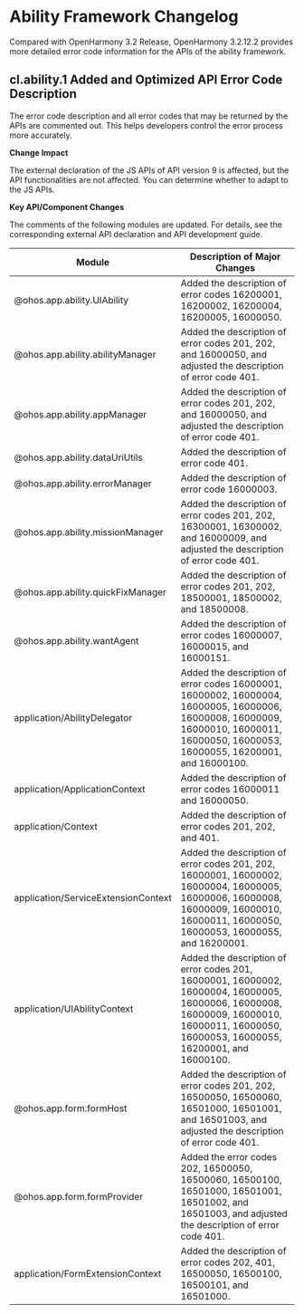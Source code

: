 # Ability Framework Changelog

Compared with OpenHarmony 3.2 Release, OpenHarmony 3.2.12.2 provides more detailed error code information for the APIs of the ability framework.

## cl.ability.1 Added and Optimized API Error Code Description

The error code description and all error codes that may be returned by the APIs are commented out. This helps developers control the error process more accurately.

**Change Impact**

The external declaration of the JS APIs of API version 9 is affected, but the API functionalities are not affected. You can determine whether to adapt to the JS APIs.

**Key API/Component Changes**

The comments of the following modules are updated. For details, see the corresponding external API declaration and API development guide.

| Module                               | Description of Major Changes                                              |
| ----------------------------------- | ------------------------------------------------------------ |
| @ohos.app.ability.UIAbility         | Added the description of error codes 16200001, 16200002, 16200004, 16200005, 16000050.|
| @ohos.app.ability.abilityManager    | Added the description of error codes 201, 202, and 16000050, and adjusted the description of error code 401.|
| @ohos.app.ability.appManager        | Added the description of error codes 201, 202, and 16000050, and adjusted the description of error code 401.|
| @ohos.app.ability.dataUriUtils      | Added the description of error code 401.                                     |
| @ohos.app.ability.errorManager      | Added the description of error code 16000003.                                |
| @ohos.app.ability.missionManager    | Added the description of error codes 201, 202, 16300001, 16300002, and 16000009, and adjusted the description of error code 401.|
| @ohos.app.ability.quickFixManager   | Added the description of error codes 201, 202, 18500001, 18500002, and 18500008.  |
| @ohos.app.ability.wantAgent         | Added the description of error codes 16000007, 16000015, and 16000151.            |
| application/AbilityDelegator        | Added the description of error codes 16000001, 16000002, 16000004, 16000005, 16000006, 16000008, 16000009, 16000010, 16000011, 16000050, 16000053, 16000055, 16200001, and 16000100.|
| application/ApplicationContext      | Added the description of error codes 16000011 and 16000050.                      |
| application/Context                 | Added the description of error codes 201, 202, and 401.                           |
| application/ServiceExtensionContext | Added the description of error codes 201, 202, 16000001, 16000002, 16000004, 16000005, 16000006, 16000008, 16000009, 16000010, 16000011, 16000050, 16000053, 16000055, and 16200001.|
| application/UIAbilityContext        | Added the description of error codes 201, 16000001, 16000002, 16000004, 16000005, 16000006, 16000008, 16000009, 16000010, 16000011, 16000050, 16000053, 16000055, 16200001, and 16000100.|
| @ohos.app.form.formHost             | Added the description of error codes 201, 202, 16500050, 16500060, 16501000, 16501001, and 16501003, and adjusted the description of error code 401.|
| @ohos.app.form.formProvider         | Added the error codes 202, 16500050, 16500060, 16500100, 16501000, 16501001, 16501002, and 16501003, and adjusted the description of error code 401.|
| application/FormExtensionContext    | Added the description of error codes 202, 401, 16500050, 16500100, 16500101, and 16501000.|
